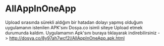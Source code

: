 # AllAppInOneApp 

Upload sırasında sürekli aldığım bir hatadan dolayı yapmış olduğum uygulamanın istenilen APK'sını Dosya.co isimli siteye Upload etmek durumunda kaldım.
Uygulamamın Apk'sını buraya tıklayarak indirebilirsiniz -> http://dosya.co/8y97ah7wcf2l/AllAppInOneApp.apk.html

